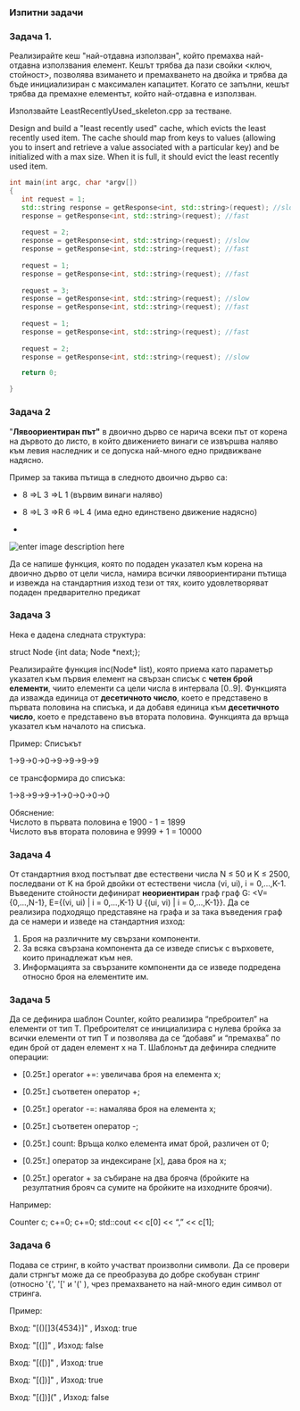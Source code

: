 

### Изпитни задачи
### Задача 1.
Реализирайте кеш "най-отдавна използван", който премахва най-отдавна използвания елемент. Кешът трябва да пази свойки <ключ, стойност>, позволява взимането и премахването на двойка и трябва да бъде инициализиран с максимален капацитет. Когато се запълни, кешът трябва да премахне елементът, който най-отдавна е използван.

Използвайте LeastRecentlyUsed_skeleton.cpp за тестване.

Design and build a "least recently used" cache, which evicts the least
 recently used item. The cache should map from keys to values (allowing you
to insert and retrieve a value associated with a particular key) and be
initialized with a max size. When it is full, it should evict the least
recently used item.
   ```c++
int main(int argc, char *argv[]) 
{
	  int request = 1;
      std::string response = getResponse<int, std::string>(request); //slow
      response = getResponse<int, std::string>(request); //fast
    	
      request = 2;
      response = getResponse<int, std::string>(request); //slow
      response = getResponse<int, std::string>(request); //fast
    	
      request = 1;
      response = getResponse<int, std::string>(request); //fast
    
      request = 3;
      response = getResponse<int, std::string>(request); //slow
      response = getResponse<int, std::string>(request); //fast
      
      request = 1;
      response = getResponse<int, std::string>(request); //fast
      
      request = 2;
      response = getResponse<int, std::string>(request); //slow

      return 0;

}
```

### Задача 2
"**Лявоориентиран път"** в двоично дърво се нарича всеки път от корена на дървото до листо, в който движението винаги се извършва наляво към левия наследник и се допуска най-много едно придвижване надясно.

Пример за такива пътища в следното двоично дърво са:

-   8 =>L 3 =>L 1 (вървим винаги наляво)
    
-   8 =>L 3 =>R 6 =>L 4 (има едно единствено движение надясно)
-   
![enter image description here](https://i.ibb.co/pWLWx9x/Screen-Shot-2021-09-06-at-10-55-55-PM.png)

Да се напише функция, която по подаден указател към корена на двоично дърво от цели числа, намира всички лявоориентирани пътища и извежда на стандартния изход тези от тях, които удовлетворяват подаден предварително предикат

### Задача 3
Нека е дадена следната структура:

struct Node {int data; Node<int> *next;};

Реализирайте функция  inc(Node* list), която приема като параметър указател към първия елемент на свързан списък с **четен брой елементи**, чиито елементи са цели числа в интервала [0..9]. Функцията да  изважда единица от  **десетичното число**, което е представено в първата половина на списъка, и да добавя единица към  **десетичното число**, което е представено във втората половина. Функцията да връща указател към началото на списъка.  

Пример: Списъкът

1->9->0->0->9->9->9->9

се трансформира до списъка:

1->8->9->9->1->0->0->0->0

Обяснение:  
Числото в първата половина е 1900 - 1 = 1899  
Числото във втората половина е 9999 + 1 = 10000

### Задача 4
 От стандартния вход постъпват две естествени числа N ≤ 50 и K ≤ 2500, последвани от K на брой двойки от естествени числа (vi, ui), i = 0,...,K-1. Въведените стойности дефинират **неориентиран**  граф граф G: <V={0,...,N-1}, E={(vi, ui) | i = 0,...,K-1} U {(ui, vi) | i = 0,...,K-1}}. Да се реализира подходящо представяне на графа и за така въведения граф да се намери и изведе на стандартния изход:

1.  Броя на различните му свързани компоненти.
2.  За всяка свързана компонента да се изведе списък с върховете, които принадлежат към нея.
3.  Информацията за свързаните компоненти да се изведе подредена относно броя на елементите им.



### Задача 5
 Да се дефинира шаблон Counter<T>, който реализира “преброител” на елементи от тип T. Преброителят се инициализира с нулева бройка за всички елементи от тип T и позволява да се “добавя” и “премахва” по един брой от даден елемент x на T. Шаблонът да дефинира следните операции:

-   [0.25т.] operator +=: увеличава броя на елемента x;
    
-   [0.25т.] съответен оператор +;
    
-   [0.25т.] operator -=: намалява броя на елемента x;
    
-   [0.25т.] съответен оператор -;
    
-   [0.25т.] count: Връща колко елемента имат брой, различен от 0;
    
-   [0.25т.] оператор за индексиране [x], дава броя на x;
    
-   [0.25т.] operator + за събиране на два брояча (бройките на резултатния брояч са сумите на бройките на изходните броячи).
    

Например:

Counter<int> c; c+=0; c+=0; std::cout << c[0] << “,” << c[1];
	
	

### Задача 6
Подава се стринг, в който участват произволни символи. Да се провери дали стрнгът може да се преобразува до добре скобуван стринг (относно '{', '[' и '(' ), чрез премахването на най-много един символ от стринга.
	
Пример:

Вход: "[()[]3{4534}]" , Изход:  true
	
Вход: "[(]]" , Изход:  false
	
Вход: "[([)]" , Изход:  true
	
Вход: "[(])]" , Изход:  true
	
Вход: "[(])](" , Изход:  false





